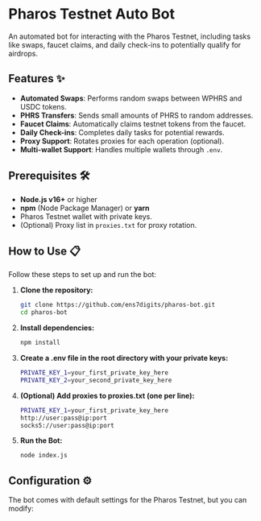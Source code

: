 # Pharos Testnet Auto Bot

An automated bot for interacting with the Pharos Testnet, including tasks like swaps, faucet claims, and daily check-ins to potentially qualify for airdrops.

## Features ✨

- **Automated Swaps**: Performs random swaps between WPHRS and USDC tokens.
- **PHRS Transfers**: Sends small amounts of PHRS to random addresses.
- **Faucet Claims**: Automatically claims testnet tokens from the faucet.
- **Daily Check-ins**: Completes daily tasks for potential rewards.
- **Proxy Support**: Rotates proxies for each operation (optional).
- **Multi-wallet Support**: Handles multiple wallets through `.env`.

## Prerequisites 🛠️

- **Node.js v16+** or higher
- **npm** (Node Package Manager) or **yarn**
- Pharos Testnet wallet with private keys.
- (Optional) Proxy list in `proxies.txt` for proxy rotation.

## How to Use 📋

Follow these steps to set up and run the bot:

1. **Clone the repository:**

   ```bash
   git clone https://github.com/ens7digits/pharos-bot.git
   cd pharos-bot
   
2. **Install dependencies:**

   ```bash
   npm install

3. **Create a .env file in the root directory with your private keys:**

   ```bash
   PRIVATE_KEY_1=your_first_private_key_here
   PRIVATE_KEY_2=your_second_private_key_here
   
4. **(Optional) Add proxies to proxies.txt (one per line):**
   
   ```bash
   PRIVATE_KEY_1=your_first_private_key_here
   http://user:pass@ip:port
   socks5://user:pass@ip:port

5. **Run the Bot:**
   
   ```bash
   node index.js
   
## Configuration ⚙️

   The bot comes with default settings for the Pharos Testnet, but you can modify:

